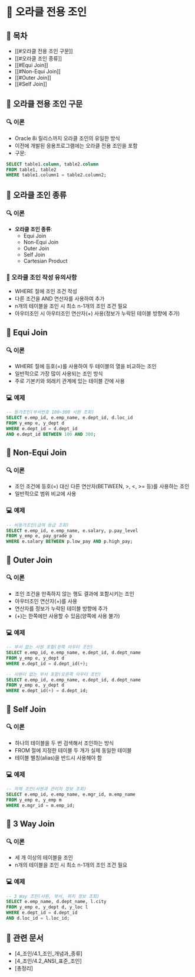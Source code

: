 # 🔄 오라클 전용 조인

## 📑 목차
- [[#오라클 전용 조인 구문]]
- [[#오라클 조인 종류]]
- [[#Equi Join]]
- [[#Non-Equi Join]]
- [[#Outer Join]]
- [[#Self Join]]
## 🔄 오라클 전용 조인 구문
### 🔍 이론
- Oracle 8i 릴리스까지 오라클 조인의 유일한 방식
- 이전에 개발된 응용프로그램에는 오라클 전용 조인을 포함
- 구문:
```sql
SELECT table1.column, table2.column  
FROM table1, table2  
WHERE table1.column1 = table2.column2;
```
## 🔄 오라클 조인 종류
### 🔍 이론
- **오라클 조인 종류**:
  - Equi Join
  - Non-Equi Join
  - Outer Join
  - Self Join
  - Cartesian Product

### 📝 오라클 조인 작성 유의사항
- WHERE 절에 조인 조건 작성
- 다른 조건을 AND 연산자를 사용하여 추가
- n개의 테이블을 조인 시 최소 n-1개의 조인 조건 필요
- 아우터조인 시 아우터조인 연산자(+) 사용(정보가 누락된 테이블 방향에 추가)

## 🔄 Equi Join
### 🔍 이론
- WHERE 절에 등호(=)를 사용하여 두 테이블의 열을 비교하는 조인
- 일반적으로 가장 많이 사용되는 조인 방식
- 주로 기본키와 외래키 관계에 있는 테이블 간에 사용

### 💻 예제
```sql
-- 등가조인(부서번호 100~300 사원 조회)  
SELECT e.emp_id, e.emp_name, e.dept_id, d.loc_id  
FROM y_emp e, y_dept d  
WHERE e.dept_id = d.dept_id  
AND e.dept_id BETWEEN 100 AND 300;
```

## 🔄 Non-Equi Join
### 🔍 이론
- 조인 조건에 등호(=) 대신 다른 연산자(BETWEEN, >, <, >= 등)를 사용하는 조인
- 일반적으로 범위 비교에 사용

### 💻 예제
```sql
-- 비등가조인(급여 등급 조회)  
SELECT e.emp_id, e.emp_name, e.salary, p.pay_level  
FROM y_emp e, pay_grade p  
WHERE e.salary BETWEEN p.low_pay AND p.high_pay;
```

## 🔄 Outer Join
### 🔍 이론
- 조인 조건을 만족하지 않는 행도 결과에 포함시키는 조인
- 아우터조인 연산자(+)를 사용
- 연산자를 정보가 누락된 테이블 방향에 추가
- (+)는 한쪽에만 사용할 수 있음(양쪽에 사용 불가)

### 💻 예제
```sql
-- 부서 없는 사원 포함(왼쪽 아우터 조인)  
SELECT e.emp_id, e.emp_name, e.dept_id, d.dept_name  
FROM y_emp e, y_dept d  
WHERE e.dept_id = d.dept_id(+);

-- 사원이 없는 부서 포함(오른쪽 아우터 조인)  
SELECT e.emp_id, e.emp_name, e.dept_id, d.dept_name  
FROM y_emp e, y_dept d  
WHERE e.dept_id(+) = d.dept_id;
```

## 🔄 Self Join
### 🔍 이론
- 하나의 테이블을 두 번 검색해서 조인하는 방식
- FROM 절에 지정한 테이블 두 개가 실제 동일한 테이블
- 테이블 별칭(alias)을 반드시 사용해야 함

### 💻 예제
```sql
-- 자체 조인(사원과 관리자 정보 조회)  
SELECT e.emp_id, e.emp_name, e.mgr_id, m.emp_name  
FROM y_emp e, y_emp m  
WHERE e.mgr_id = m.emp_id;
```
## 🔄 3 Way Join
### 🔍 이론
- 세 개 이상의 테이블을 조인
- n개의 테이블을 조인 시 최소 n-1개의 조인 조건 필요

### 💻 예제
```sql
-- 3 Way 조인(사원, 부서, 위치 정보 조회)  
SELECT e.emp_name, d.dept_name, l.city  
FROM y_emp e, y_dept d, y_loc l  
WHERE e.dept_id = d.dept_id  
AND d.loc_id = l.loc_id;
```
## 🔗 관련 문서
- [4_조인/4.1_조인_개념과_종류]
- [4_조인/4.2_ANSI_표준_조인]
- [총정리]
